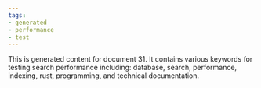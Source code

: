 ```yaml
---
tags:
- generated
- performance
- test
---
```

This is generated content for document 31. It contains various keywords for testing search performance including: database, search, performance, indexing, rust, programming, and technical documentation.